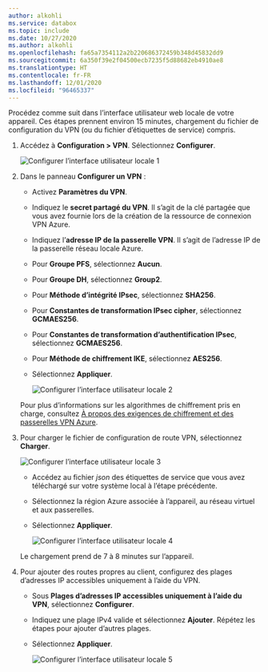 ```yaml
---
author: alkohli
ms.service: databox
ms.topic: include
ms.date: 10/27/2020
ms.author: alkohli
ms.openlocfilehash: fa65a7354112a2b220686372459b348d45832dd9
ms.sourcegitcommit: 6a350f39e2f04500ecb7235f5d88682eb4910ae8
ms.translationtype: HT
ms.contentlocale: fr-FR
ms.lasthandoff: 12/01/2020
ms.locfileid: "96465337"
---
```

Procédez comme suit dans l’interface utilisateur web locale de votre appareil. Ces étapes prennent environ 15 minutes, chargement du fichier de configuration du VPN (ou du fichier d’étiquettes de service) compris. 

1. Accédez à **Configuration > VPN**. Sélectionnez **Configurer**.

    ![Configurer l’interface utilisateur locale 1](../articles/databox-online/media/azure-stack-edge-pro-r-configure-vpn-powershell/configure-vpn-local-ui-1.png)

2. Dans le panneau **Configurer un VPN** :

    - Activez **Paramètres du VPN**.
    - Indiquez le **secret partagé du VPN**. Il s’agit de la clé partagée que vous avez fournie lors de la création de la ressource de connexion VPN Azure.
    - Indiquez l’**adresse IP de la passerelle VPN**. Il s’agit de l’adresse IP de la passerelle réseau locale Azure.
    - Pour **Groupe PFS**, sélectionnez **Aucun**. 
    - Pour **Groupe DH**, sélectionnez **Group2**.
    - Pour **Méthode d’intégrité IPsec**, sélectionnez **SHA256**.
    - Pour **Constantes de transformation IPsec cipher**, sélectionnez **GCMAES256**.
    - Pour **Constantes de transformation d’authentification IPsec**, sélectionnez **GCMAES256**.
    - Pour **Méthode de chiffrement IKE**, sélectionnez **AES256**.
    - Sélectionnez **Appliquer**.

        ![Configurer l’interface utilisateur locale 2](../articles/databox-online/media/azure-stack-edge-pro-r-configure-vpn-powershell/configure-vpn-local-ui-2.png)

    Pour plus d’informations sur les algorithmes de chiffrement pris en charge, consultez [À propos des exigences de chiffrement et des passerelles VPN Azure](../articles/vpn-gateway/vpn-gateway-about-compliance-crypto.md#ipsecike-policy-faq). 

3. Pour charger le fichier de configuration de route VPN, sélectionnez **Charger**. 

    ![Configurer l’interface utilisateur locale 3](../articles/databox-online/media/azure-stack-edge-pro-r-configure-vpn-powershell/configure-vpn-local-ui-3.png)

    - Accédez au fichier *json* des étiquettes de service que vous avez téléchargé sur votre système local à l’étape précédente.
    - Sélectionnez la région Azure associée à l’appareil, au réseau virtuel et aux passerelles.
    - Sélectionnez **Appliquer**.

        ![Configurer l’interface utilisateur locale 4](../articles/databox-online/media/azure-stack-edge-pro-r-configure-vpn-powershell/configure-vpn-local-ui-4.png)
    
    Le chargement prend de 7 à 8 minutes sur l’appareil.

4. Pour ajouter des routes propres au client, configurez des plages d’adresses IP accessibles uniquement à l’aide du VPN. 

    - Sous **Plages d’adresses IP accessibles uniquement à l’aide du VPN**, sélectionnez **Configurer**.
    - Indiquez une plage IPv4 valide et sélectionnez **Ajouter**. Répétez les étapes pour ajouter d’autres plages.
    - Sélectionnez **Appliquer**.

        ![Configurer l’interface utilisateur locale 5](../articles/databox-online/media/azure-stack-edge-pro-r-configure-vpn-powershell/configure-vpn-local-ui-5.png)

